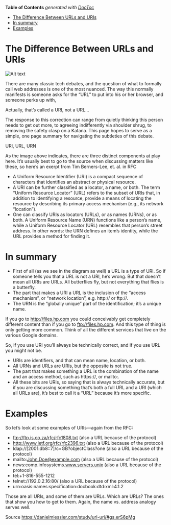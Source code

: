 <!-- START doctoc generated TOC please keep comment here to allow auto update -->
<!-- DON'T EDIT THIS SECTION, INSTEAD RE-RUN doctoc TO UPDATE -->
**Table of Contents**  *generated with [DocToc](https://github.com/thlorenz/doctoc)*

- [The Difference Between URLs and URIs](#the-difference-between-urls-and-uris)
- [In summary](#in-summary)
- [Examples](#examples)

<!-- END doctoc generated TOC please keep comment here to allow auto update -->

# The Difference Between URLs and URIs

![Alt text](https://github.com/mdeguzis/documents/blob/master/images/URI-vs.-URL-e1464829000786.png?raw=true "Optional Title")

There are many classic tech debates, and the question of what to formally call web addresses is one of the most nuanced. The way this normally manifests is someone asks for the “URL” to put into his or her browser, and someone perks up with,

Actually, that’s called a URI, not a URL…

The response to this correction can range from quietly thinking this person needs to get out more, to agreeing indifferently via shoulder shrug, to removing the safety clasp on a Katana. This page hopes to serve as a simple, one page summary for navigating the subtleties of this debate.

URI, URL, URN

As the image above indicates, there are three distinct components at play here. It’s usually best to go to the source when discussing matters like these, so here’s an exerpt from Tim Berners-Lee, et. al. in RFC 

* A Uniform Resource Identifier (URI) is a compact sequence of characters that identifies an abstract or physical resource.
* A URI can be further classified as a locator, a name, or both. The term “Uniform Resource Locator” (URL) refers to the subset of URIs that, in addition to identifying a resource, provide a means of locating the resource by describing its primary access mechanism (e.g., its network “location”).
* One can classify URIs as locators (URLs), or as names (URNs), or as both. A Uniform Resource Name (URN) functions like a person’s name, while a Uniform Resource Locator (URL) resembles that person’s street address. In other words: the URN defines an item’s identity, while the URL provides a method for finding it.

# In summary

* First of all (as we see in the diagram as well) a URL is a type of URI. So if someone tells you that a URL is not a URI, he’s wrong. But that doesn’t mean all URIs are URLs. All butterflies fly, but not everything that flies is a butterfly.
* The part that makes a URI a URL is the inclusion of the “access mechanism”, or “network location”, e.g. http:// or ftp://.
* The URN is the “globally unique” part of the identification; it’s a unique name.

If you go to http://files.hp.com you could conceivably get completely different content than if you go to ftp://files.hp.com. And this type of thing is only getting more common. Think of all the different services that live on the various Google domains.

So, if you use URI you’ll always be technically correct, and if you use URL you might not be.

* URIs are identifiers, and that can mean name, location, or both.
* All URNs and URLs are URIs, but the opposite is not true.
* The part that makes something a URL is the combination of the name and an access method, such as https://, or mailto:.
* All these bits are URIs, so saying that is always technically accurate, but if you are discussing something that’s both a full URL and a URI (which all URLs are), it’s best to call it a “URL” because it’s more specific.

# Examples

So let’s look at some examples of URIs—again from the RFC:

* ftp://ftp.is.co.za/rfc/rfc1808.txt (also a URL because of the protocol)
* http://www.ietf.org/rfc/rfc2396.txt (also a URL because of the protocol)
* ldap://[2001:db8::7]/c=GB?objectClass?one (also a URL because of the protocol)
* mailto:John.Doe@example.com (also a URL because of the protocol)
* news:comp.infosystems.www.servers.unix (also a URL because of the protocol)
* tel:+1-816-555-1212
* telnet://192.0.2.16:80/ (also a URL because of the protocol)
* urn:oasis:names:specification:docbook:dtd:xml:4.1.2

Those are all URIs, and some of them are URLs. Which are URLs? The ones that show you how to get to them. Again, the name vs. address analogy serves well.

Source https://danielmiessler.com/study/url-uri/#gs.erS6pMg
